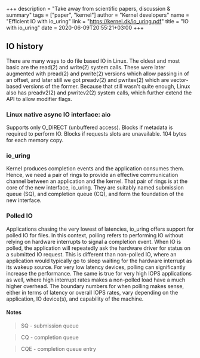 +++
description = "Take away from scientific papers, discussion & summary"
tags = ["paper", "kernel"]
author = "Kernel developers"
name = "Efficient IO with io_uring"
link = "https://kernel.dk/io_uring.pdf"
title = "IO with io_uring"
date = 2020-06-09T20:55:21+03:00
+++

## IO history

There are many ways to do file based IO in Linux. The oldest and most basic are the read(2) and write(2) system
calls. These were later augmented with pread(2) and pwrite(2) versions which allow passing in of an offset, and later
still we got preadv(2) and pwritev(2) which are vector-based versions of the former. Because that still wasn't quite
enough, Linux also has preadv2(2) and pwritev2(2) system calls, which further extend the API to allow modifier flags.

### Linux native async IO interface: aio

Supports only O_DIRECT (unbuffered access).
Blocks if metadata is required to perform IO.
Blocks if requests slots are unavailable.
104 bytes for each memory copy.

### io_uring

Kernel produces completion events and the
application consumes them. Hence, we need a pair of rings to provide an effective communication channel between
an application and the kernel. That pair of rings is at the core of the new interface, io_uring. They are suitably named
submission queue (SQ), and completion queue (CQ), and form the foundation of the new interface.

### Polled IO

Applications chasing the very lowest of latencies, io_uring offers support for polled IO for files. In this context,
polling refers to performing IO without relying on hardware interrupts to signal a completion event. When IO is polled,
the application will repeatedly ask the hardware driver for status on a submitted IO request.
This is different than non-polled IO, where an application would typically go to sleep waiting for the hardware interrupt as its wakeup source. For
very low latency devices, polling can significantly increase the performance.
The same is true for very high IOPS
applications as well, where high interrupt rates makes a non-polled load have a much higher overhead. The boundary
numbers for when polling makes sense, either in terms of latency or overall IOPS rates, vary depending on the
application, IO device(s), and capability of the machine.

#### Notes

> SQ - submission queue

> CQ - completion queue

> CQE - completion queue entry
